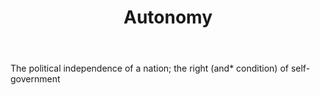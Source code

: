 ---
title: Autonomy
letter: A
permalink: "/definitions/bld-autonomy.html"
body: The political independence of a nation; the right (and* condition) of self-government
published_at: '2018-07-07'
source: Black's Law Dictionary 2nd Ed (1910)
layout: post
---
